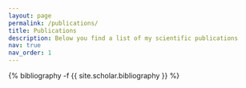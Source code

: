 ```yaml
---
layout: page
permalink: /publications/
title: Publications
description: Below you find a list of my scientific publications
nav: true
nav_order: 1
---
```

<!-- _pages/publications.md -->
<div class="publications">

{% bibliography -f {{ site.scholar.bibliography }} %}

</div>
